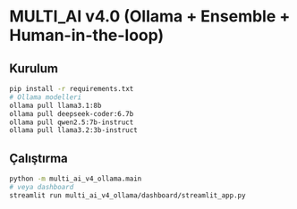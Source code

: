 # MULTI_AI v4.0 (Ollama + Ensemble + Human-in-the-loop)

## Kurulum
```bash
pip install -r requirements.txt
# Ollama modelleri
ollama pull llama3.1:8b
ollama pull deepseek-coder:6.7b
ollama pull qwen2.5:7b-instruct
ollama pull llama3.2:3b-instruct
```

## Çalıştırma
```bash
python -m multi_ai_v4_ollama.main
# veya dashboard
streamlit run multi_ai_v4_ollama/dashboard/streamlit_app.py
```
